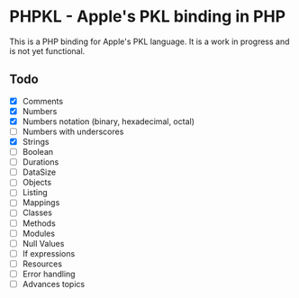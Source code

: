 PHPKL - Apple's PKL binding in PHP
==================================

This is a PHP binding for Apple's PKL language. It is a work in progress and is not yet functional.

## Todo

- [x] Comments
- [x] Numbers
- [x] Numbers notation (binary, hexadecimal, octal)
- [ ] Numbers with underscores
- [x] Strings
- [ ] Boolean
- [ ] Durations
- [ ] DataSize
- [ ] Objects
- [ ] Listing
- [ ] Mappings
- [ ] Classes
- [ ] Methods
- [ ] Modules
- [ ] Null Values
- [ ] If expressions
- [ ] Resources
- [ ] Error handling
- [ ] Advances topics
